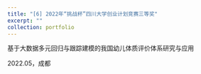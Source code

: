 ```yaml
---
title: "[6] 2022年“挑战杯”四川⼤学创业计划竞赛三等奖"
excerpt: ""
collection: portfolio
---
```


基于大数据多元回归与跟踪建模的我国幼儿体质评价体系研究与应用

2022.05，成都